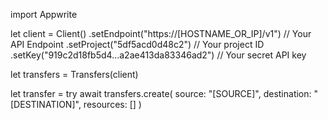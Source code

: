 import Appwrite

let client = Client()
    .setEndpoint("https://[HOSTNAME_OR_IP]/v1") // Your API Endpoint
    .setProject("5df5acd0d48c2") // Your project ID
    .setKey("919c2d18fb5d4...a2ae413da83346ad2") // Your secret API key

let transfers = Transfers(client)

let transfer = try await transfers.create(
    source: "[SOURCE]",
    destination: "[DESTINATION]",
    resources: []
)

